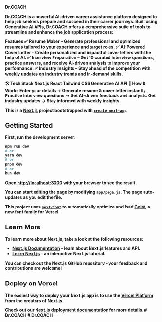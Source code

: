 <b>Dr.COACH<b/>

Dr.COACH is a powerful AI-driven career assistance platform designed to help job seekers prepare and succeed in their career journeys. Built using Generative AI APIs, Dr.COACH offers a comprehensive suite of tools to streamline and enhance the job application process:

Features
✅ Resume Maker – Generate professional and optimized resumes tailored to your experience and target roles.
✅ AI-Powered Cover Letter – Create personalized and impactful cover letters with the help of AI.
✅ Interview Preparation – Get 10 curated interview questions, practice answers, and receive AI-driven analysis to improve your performance.
✅ Industry Insights – Stay ahead of the competition with weekly updates on industry trends and in-demand skills.

🛠️ Tech Stack
Next.js
React
Tailwind CSS
Generative AI API
🚀 How It Works
Enter your details → Generate resume & cover letter instantly.
Practice interview questions → Get AI-driven feedback and analysis.
Get industry updates → Stay informed with weekly insights.




































This is a [Next.js](https://nextjs.org) project bootstrapped with [`create-next-app`](https://github.com/vercel/next.js/tree/canary/packages/create-next-app).

## Getting Started

First, run the development server:

```bash
npm run dev
# or
yarn dev
# or
pnpm dev
# or
bun dev
```

Open [http://localhost:3000](http://localhost:3000) with your browser to see the result.

You can start editing the page by modifying `app/page.js`. The page auto-updates as you edit the file.

This project uses [`next/font`](https://nextjs.org/docs/app/building-your-application/optimizing/fonts) to automatically optimize and load [Geist](https://vercel.com/font), a new font family for Vercel.

## Learn More

To learn more about Next.js, take a look at the following resources:

- [Next.js Documentation](https://nextjs.org/docs) - learn about Next.js features and API.
- [Learn Next.js](https://nextjs.org/learn) - an interactive Next.js tutorial.

You can check out [the Next.js GitHub repository](https://github.com/vercel/next.js) - your feedback and contributions are welcome!

## Deploy on Vercel

The easiest way to deploy your Next.js app is to use the [Vercel Platform](https://vercel.com/new?utm_medium=default-template&filter=next.js&utm_source=create-next-app&utm_campaign=create-next-app-readme) from the creators of Next.js.

Check out our [Next.js deployment documentation](https://nextjs.org/docs/app/building-your-application/deploying) for more details.
#   D r . C O A C H 
 
 #   D r . C O A C H 
 
 
